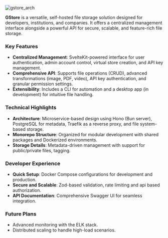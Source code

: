 ![gstore_arch](/images/gstore.png)

**GStore** is a versatile, self-hosted file storage solution designed for developers, institutions, and companies. It offers a centralized management interface alongside a powerful API for secure, scalable, and feature-rich file storage.

### **Key Features**

- **Centralized Management**: SvelteKit-powered interface for user authentication, admin account control, virtual store creation, and API key management.
- **Comprehensive API**: Supports file operations (CRUD), advanced transformations (image, PDF, video), API key authentication, and granular permission settings.
- **Extensibility**: Includes a CLI for automation and a desktop app (in development) for intuitive file handling.

### **Technical Highlights**

- **Architecture**: Microservice-based design using Hono (Bun server), PostgreSQL for metadata, Traefik as a reverse proxy, and file system-based storage.
- **Monorepo Structure**: Organized for modular development with shared packages and Dockerized environments.
- **Storage Details**: Metadata-driven management with support for public/private files, tagging.

### **Developer Experience**

- **Quick Setup**: Docker Compose configurations for development and production.
- **Secure and Scalable**: Zod-based validation, rate limiting and api based authorization.
- **API Documentation**: Comprehensive Swagger UI for seamless integration.

### **Future Plans**

- Advanced monitoring with the ELK stack.
- Distributed scaling to handle high-load scenarios.
